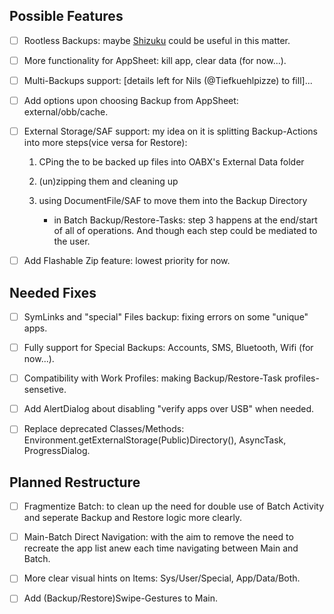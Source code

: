 ## Possible Features

- [ ] Rootless Backups: maybe [Shizuku](https://github.com/RikkaApps/Shizuku) could be useful in this matter.

- [ ] More functionality for AppSheet: kill app, clear data (for now...).

- [ ] Multi-Backups support: [details left for Nils (@Tiefkuehlpizze) to fill]...

- [ ] Add options upon choosing Backup from AppSheet: external/obb/cache.

- [ ] External Storage/SAF support: my idea on it is splitting Backup-Actions into more steps(vice versa for Restore):
  
  1. CPing the to be backed up files into OABX's External Data folder
  
  2. (un)zipping them and cleaning up
  
  3. using DocumentFile/SAF to move them into the Backup Directory 
     
     - in Batch Backup/Restore-Tasks: step 3 happens at the end/start of all of operations. And though each step could be mediated to the user.

- [ ] Add Flashable Zip feature: lowest priority for now.

## Needed Fixes

- [ ] SymLinks and "special" Files backup: fixing errors on some "unique" apps.

- [ ] Fully support for Special Backups: Accounts, SMS, Bluetooth, Wifi (for now...).

- [ ] Compatibility with Work Profiles: making Backup/Restore-Task profiles-sensetive.

- [ ] Add AlertDialog about disabling "verify apps over USB" when needed.

- [ ] Replace deprecated Classes/Methods: Environment.getExternalStorage(Public)Directory(), AsyncTask, ProgressDialog.

## Planned Restructure

- [ ] Fragmentize Batch: to clean up the need for double use of Batch Activity and seperate Backup and Restore logic more clearly.

- [ ] Main-Batch Direct Navigation: with the aim to remove the need to recreate the app list anew each time navigating between Main and Batch.

- [ ] More clear visual hints on Items: Sys/User/Special, App/Data/Both.

- [ ] Add (Backup/Restore)Swipe-Gestures to Main.
